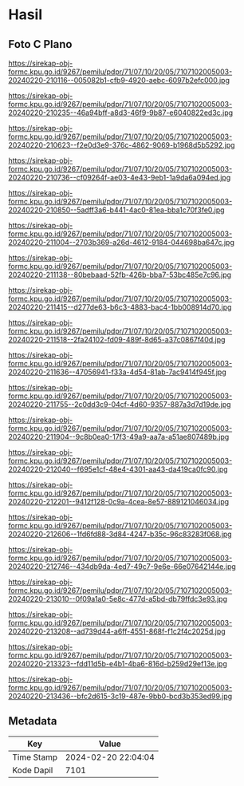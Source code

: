 # Hasil

## Foto C Plano

https://sirekap-obj-formc.kpu.go.id/9267/pemilu/pdpr/71/07/10/20/05/7107102005003-20240220-210116--005082b1-cfb9-4920-aebc-6097b2efc000.jpg

https://sirekap-obj-formc.kpu.go.id/9267/pemilu/pdpr/71/07/10/20/05/7107102005003-20240220-210235--46a94bff-a8d3-46f9-9b87-e6040822ed3c.jpg

https://sirekap-obj-formc.kpu.go.id/9267/pemilu/pdpr/71/07/10/20/05/7107102005003-20240220-210623--f2e0d3e9-376c-4862-9069-b1968d5b5292.jpg

https://sirekap-obj-formc.kpu.go.id/9267/pemilu/pdpr/71/07/10/20/05/7107102005003-20240220-210736--cf09264f-ae03-4e43-9eb1-1a9da6a094ed.jpg

https://sirekap-obj-formc.kpu.go.id/9267/pemilu/pdpr/71/07/10/20/05/7107102005003-20240220-210850--5adff3a6-b441-4ac0-81ea-bba1c70f3fe0.jpg

https://sirekap-obj-formc.kpu.go.id/9267/pemilu/pdpr/71/07/10/20/05/7107102005003-20240220-211004--2703b369-a26d-4612-9184-044698ba647c.jpg

https://sirekap-obj-formc.kpu.go.id/9267/pemilu/pdpr/71/07/10/20/05/7107102005003-20240220-211138--80bebaad-52fb-426b-bba7-53bc485e7c96.jpg

https://sirekap-obj-formc.kpu.go.id/9267/pemilu/pdpr/71/07/10/20/05/7107102005003-20240220-211415--d277de63-b6c3-4883-bac4-1bb008914d70.jpg

https://sirekap-obj-formc.kpu.go.id/9267/pemilu/pdpr/71/07/10/20/05/7107102005003-20240220-211518--2fa24102-fd09-489f-8d65-a37c0867f40d.jpg

https://sirekap-obj-formc.kpu.go.id/9267/pemilu/pdpr/71/07/10/20/05/7107102005003-20240220-211636--47056941-f33a-4d54-81ab-7ac9414f945f.jpg

https://sirekap-obj-formc.kpu.go.id/9267/pemilu/pdpr/71/07/10/20/05/7107102005003-20240220-211755--2c0dd3c9-04cf-4d60-9357-887a3d7d19de.jpg

https://sirekap-obj-formc.kpu.go.id/9267/pemilu/pdpr/71/07/10/20/05/7107102005003-20240220-211904--9c8b0ea0-17f3-49a9-aa7a-a51ae807489b.jpg

https://sirekap-obj-formc.kpu.go.id/9267/pemilu/pdpr/71/07/10/20/05/7107102005003-20240220-212040--f695e1cf-48e4-4301-aa43-da419ca0fc90.jpg

https://sirekap-obj-formc.kpu.go.id/9267/pemilu/pdpr/71/07/10/20/05/7107102005003-20240220-212201--9412f128-0c9a-4cea-8e57-889121046034.jpg

https://sirekap-obj-formc.kpu.go.id/9267/pemilu/pdpr/71/07/10/20/05/7107102005003-20240220-212606--1fd6fd88-3d84-4247-b35c-96c83283f068.jpg

https://sirekap-obj-formc.kpu.go.id/9267/pemilu/pdpr/71/07/10/20/05/7107102005003-20240220-212746--434db9da-4ed7-49c7-9e6e-66e07642144e.jpg

https://sirekap-obj-formc.kpu.go.id/9267/pemilu/pdpr/71/07/10/20/05/7107102005003-20240220-213010--0f09a1a0-5e8c-477d-a5bd-db79ffdc3e93.jpg

https://sirekap-obj-formc.kpu.go.id/9267/pemilu/pdpr/71/07/10/20/05/7107102005003-20240220-213208--ad739d44-a6ff-4551-868f-f1c2f4c2025d.jpg

https://sirekap-obj-formc.kpu.go.id/9267/pemilu/pdpr/71/07/10/20/05/7107102005003-20240220-213323--fdd11d5b-e4b1-4ba6-816d-b259d29ef13e.jpg

https://sirekap-obj-formc.kpu.go.id/9267/pemilu/pdpr/71/07/10/20/05/7107102005003-20240220-213436--bfc2d615-3c19-487e-9bb0-bcd3b353ed99.jpg


## Metadata

| Key        | Value               |
| ---------- | ------------------- |
| Time Stamp | 2024-02-20 22:04:04 |
| Kode Dapil | 7101                |



